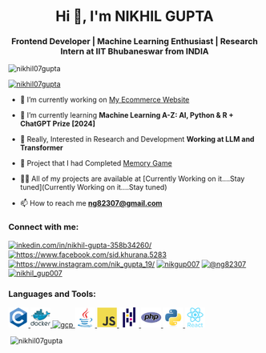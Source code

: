 <h1 align="center">Hi 👋, I'm NIKHIL GUPTA</h1>
<h3 align="center">Frontend Developer | Machine Learning Enthusiast | Research Intern at IIT Bhubaneswar from INDIA</h3>

<p align="left"> <img src="https://komarev.com/ghpvc/?username=nikhil07gupta&label=Profile%20views&color=0e75b6&style=flat" alt="nikhil07gupta" /> </p>

<p align="left"> <a href="https://github.com/ryo-ma/github-profile-trophy"><img src="https://github-profile-trophy.vercel.app/?username=nikhil07gupta" alt="nikhil07gupta" /></a> </p>

- 🔭 I’m currently working on [My Ecommerce Website](https://nikhil07gupta.github.io/DIGITAL-MARKETING-WEBSITE/)

- 🌱 I’m currently learning **Machine Learning A-Z: AI, Python & R + ChatGPT Prize [2024]**

- 👯 Really, Interested in Research and Development **Working at LLM and Transformer**

- 🤝 Project that I had Completed [Memory Game](https://nikhil07gupta.github.io/MEMORY-GAME/)

- 👨‍💻 All of my projects are available at [Currently Working on it....Stay tuned](Currently Working on it....Stay tuned)

- 📫 How to reach me **ng82307@gmail.com**

<h3 align="left">Connect with me:</h3>
<p align="left">
<a href="https://linkedin.com/in/inkedin.com/in/nikhil-gupta-358b34260/" target="blank"><img align="center" src="https://raw.githubusercontent.com/rahuldkjain/github-profile-readme-generator/master/src/images/icons/Social/linked-in-alt.svg" alt="inkedin.com/in/nikhil-gupta-358b34260/" height="30" width="40" /></a>
<a href="https://fb.com/https://www.facebook.com/sid.khurana.5283" target="blank"><img align="center" src="https://raw.githubusercontent.com/rahuldkjain/github-profile-readme-generator/master/src/images/icons/Social/facebook.svg" alt="https://www.facebook.com/sid.khurana.5283" height="30" width="40" /></a>
<a href="https://instagram.com/https://www.instagram.com/nik_gupta_19/" target="blank"><img align="center" src="https://raw.githubusercontent.com/rahuldkjain/github-profile-readme-generator/master/src/images/icons/Social/instagram.svg" alt="https://www.instagram.com/nik_gupta_19/" height="30" width="40" /></a>
<a href="https://www.codechef.com/users/nikgup007" target="blank"><img align="center" src="https://cdn.jsdelivr.net/npm/simple-icons@3.1.0/icons/codechef.svg" alt="nikgup007" height="30" width="40" /></a>
<a href="https://www.hackerrank.com/@ng82307" target="blank"><img align="center" src="https://raw.githubusercontent.com/rahuldkjain/github-profile-readme-generator/master/src/images/icons/Social/hackerrank.svg" alt="@ng82307" height="30" width="40" /></a>
<a href="https://www.leetcode.com/nikhil_gup007" target="blank"><img align="center" src="https://raw.githubusercontent.com/rahuldkjain/github-profile-readme-generator/master/src/images/icons/Social/leet-code.svg" alt="nikhil_gup007" height="30" width="40" /></a>
</p>

<h3 align="left">Languages and Tools:</h3>
<p align="left"> <a href="https://www.cprogramming.com/" target="_blank" rel="noreferrer"> <img src="https://raw.githubusercontent.com/devicons/devicon/master/icons/c/c-original.svg" alt="c" width="40" height="40"/> </a> <a href="https://www.docker.com/" target="_blank" rel="noreferrer"> <img src="https://raw.githubusercontent.com/devicons/devicon/master/icons/docker/docker-original-wordmark.svg" alt="docker" width="40" height="40"/> </a> <a href="https://cloud.google.com" target="_blank" rel="noreferrer"> <img src="https://www.vectorlogo.zone/logos/google_cloud/google_cloud-icon.svg" alt="gcp" width="40" height="40"/> </a> <a href="https://www.java.com" target="_blank" rel="noreferrer"> <img src="https://raw.githubusercontent.com/devicons/devicon/master/icons/java/java-original.svg" alt="java" width="40" height="40"/> </a> <a href="https://developer.mozilla.org/en-US/docs/Web/JavaScript" target="_blank" rel="noreferrer"> <img src="https://raw.githubusercontent.com/devicons/devicon/master/icons/javascript/javascript-original.svg" alt="javascript" width="40" height="40"/> </a> <a href="https://pandas.pydata.org/" target="_blank" rel="noreferrer"> <img src="https://raw.githubusercontent.com/devicons/devicon/2ae2a900d2f041da66e950e4d48052658d850630/icons/pandas/pandas-original.svg" alt="pandas" width="40" height="40"/> </a> <a href="https://www.php.net" target="_blank" rel="noreferrer"> <img src="https://raw.githubusercontent.com/devicons/devicon/master/icons/php/php-original.svg" alt="php" width="40" height="40"/> </a> <a href="https://www.python.org" target="_blank" rel="noreferrer"> <img src="https://raw.githubusercontent.com/devicons/devicon/master/icons/python/python-original.svg" alt="python" width="40" height="40"/> </a> <a href="https://reactjs.org/" target="_blank" rel="noreferrer"> <img src="https://raw.githubusercontent.com/devicons/devicon/master/icons/react/react-original-wordmark.svg" alt="react" width="40" height="40"/> </a> </p>

<p>&nbsp;<img align="center" src="https://github-readme-stats.vercel.app/api?username=nikhil07gupta&show_icons=true&locale=en" alt="nikhil07gupta" /></p>
